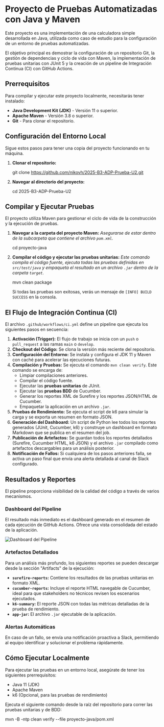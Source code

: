 # Proyecto de Pruebas Automatizadas con Java y Maven

Este proyecto es una implementación de una calculadora simple desarrollada en Java, utilizada como caso de estudio para la configuración de un entorno de pruebas automatizadas.

El objetivo principal es demostrar la configuración de un repositorio Git, la gestión de dependencias y ciclo de vida con Maven, la implementación de pruebas unitarias con JUnit 5 y la creación de un pipeline de Integración Continua (CI) con GitHub Actions.


##  Prerrequisitos

Para compilar y ejecutar este proyecto localmente, necesitarás tener instalado:

*   **Java Development Kit (JDK)** - Versión 11 o superior.
*   **Apache Maven** - Versión 3.8 o superior.
*   **Git** - Para clonar el repositorio.

##  Configuración del Entorno Local

Sigue estos pasos para tener una copia del proyecto funcionando en tu máquina.

1.  **Clonar el repositorio:**
    
    git clone https://github.com/nikovh/2025-B3-ADP-Prueba-U2.git
    

2.  **Navegar al directorio del proyecto:**

    cd 2025-B3-ADP-Prueba-U2


##  Compilar y Ejecutar Pruebas

El proyecto utiliza Maven para gestionar el ciclo de vida de la construcción y la ejecución de pruebas.

1.  **Navegar a la carpeta del proyecto Maven:**
    *Asegurarse de estar dentro de la subcarpeta que contiene el archivo `pom.xml`.*
    
    cd proyecto-java


2.  **Compilar el código y ejecutar las pruebas unitarias:**
    *Este comando compila el código fuente, ejecuta todas las pruebas definidas en `src/test/java` y empaqueta el resultado en un archivo `.jar` dentro de la carpeta `target`.*
    
    mvn clean package
    
    Si todas las pruebas son exitosas, verás un mensaje de `[INFO] BUILD SUCCESS` en la consola.


## El Flujo de Integración Continua (CI)

El archivo `.github/workflows/ci.yml` define un pipeline que ejecuta los siguientes pasos en secuencia:

1.  **Activación (Trigger):** El flujo de trabajo se inicia con un `push` o `pull_request` a las ramas `main` o `develop`.
2.  **Checkout del Código:** Se clona la versión más reciente del repositorio.
3.  **Configuración del Entorno:** Se instala y configura el JDK 11 y Maven con caché para acelerar las ejecuciones futuras.
4.  **Compilación y Pruebas:** Se ejecuta el comando `mvn clean verify`. Este comando se encarga de:
    *   Limpiar compilaciones anteriores.
    *   Compilar el código fuente.
    *   Ejecutar las **pruebas unitarias** de JUnit.
    *   Ejecutar las **pruebas BDD** de Cucumber.
    *   Generar los reportes XML de Surefire y los reportes JSON/HTML de Cucumber.
    *   Empaquetar la aplicación en un archivo `.jar`.
5.  **Pruebas de Rendimiento:** Se ejecuta el script de k6 para simular la carga y se exporta un resumen en formato JSON.
6.  **Generación del Dashboard:** Un script de Python lee todos los reportes generados (JUnit, Cucumber, k6) y construye un dashboard en formato Markdown que se publica en el resumen del job.
7.  **Publicación de Artefactos:** Se guardan todos los reportes detallados (Surefire, Cucumber HTML, k6 JSON) y el archivo `.jar` compilado como artefactos descargables para un análisis posterior.
8.  **Notificación de Fallos:** Si cualquiera de los pasos anteriores falla, se activa un paso final que envía una alerta detallada al canal de Slack configurado.


## Resultados y Reportes

El pipeline proporciona visibilidad de la calidad del código a través de varios mecanismos.

### Dashboard del Pipeline

El resultado más inmediato es el dashboard generado en el resumen de cada ejecución de GitHub Actions. Ofrece una vista consolidada del estado de la aplicación.

![Dashboard del Pipeline](https://i.imgur.com/55SOFZi.png)

### Artefactos Detallados

Para un análisis más profundo, los siguientes reportes se pueden descargar desde la sección "Artifacts" de la ejecución:

*   **`surefire-reports`:** Contiene los resultados de las pruebas unitarias en formato XML.
*   **`cucumber-reports`:** Incluye el reporte HTML navegable de Cucumber, ideal para que stakeholders no técnicos revisen los escenarios ejecutados.
*   **`k6-summary`:** El reporte JSON con todas las métricas detalladas de la prueba de rendimiento.
*   **`app-jar`:** El archivo `.jar` ejecutable de la aplicación.


### Alertas Automáticas

En caso de un fallo, se envía una notificación proactiva a Slack, permitiendo al equipo identificar y solucionar el problema rápidamente.


## Cómo Ejecutar Localmente

Para ejecutar las pruebas en un entorno local, asegúrate de tener los siguientes prerrequisitos:

*   Java 11 (JDK)
*   Apache Maven
*   k6 (Opcional, para las pruebas de rendimiento)

Ejecuta el siguiente comando desde la raíz del repositorio para correr las pruebas unitarias y de BDD:

mvn -B -ntp clean verify --file proyecto-java/pom.xml
